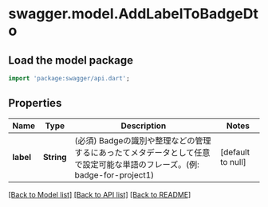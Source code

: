 # swagger.model.AddLabelToBadgeDto

## Load the model package
```dart
import 'package:swagger/api.dart';
```

## Properties
Name | Type | Description | Notes
------------ | ------------- | ------------- | -------------
**label** | **String** | (必須) Badgeの識別や整理などの管理するにあったてメタデータとして任意で設定可能な単語のフレーズ。(例: badge-for-project1) | [default to null]

[[Back to Model list]](../README.md#documentation-for-models) [[Back to API list]](../README.md#documentation-for-api-endpoints) [[Back to README]](../README.md)

